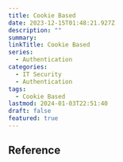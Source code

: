 ```yaml
---
title: Cookie Based
date: 2023-12-15T01:48:21.927Z
description: ""
summary: 
linkTitle: Cookie Based
series:
  - Authentication
categories:
  - IT Security
  - Authentication
tags:
  - Cookie Based
lastmod: 2024-01-03T22:51:40
draft: false
featured: true
---
```


## Reference
